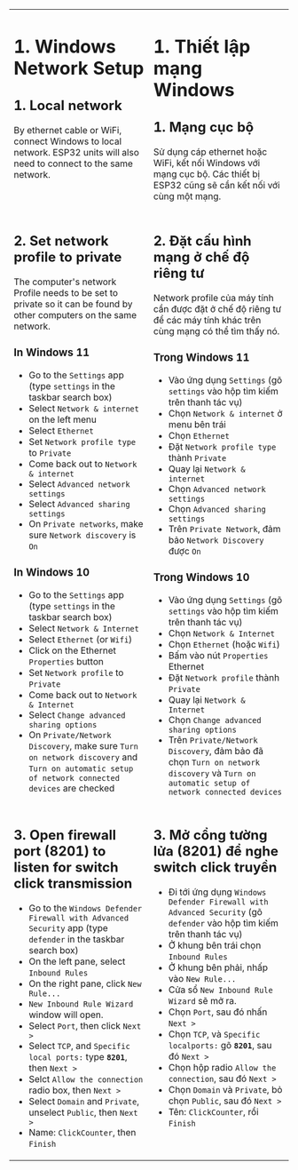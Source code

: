 <table style="border-style: none">
<tr style="border-style: none">
<td valign="top" width="50%" style="border-style: none">

# 1. Windows Network Setup

## 1. Local network

By ethernet cable or WiFi, connect Windows to local network.  ESP32 units will also need to connect to the same network.

</td>
<td valign="top" width="50%" style="border-style: none">

# 1. Thiết lập mạng Windows

## 1. Mạng cục bộ

Sử dụng cáp ethernet hoặc WiFi, kết nối Windows với mạng cục bộ. Các thiết bị ESP32 cũng sẽ cần kết nối với cùng một mạng.

</td>
</tr>
<tr style="border-style: none">
<td valign="top" width="50%" style="border-style: none">

## 2. Set network profile to private

The computer's network Profile needs to be set to private so it can be found by other computers on the same network.

### In Windows 11

- Go to the `Settings` app (type `settings` in the taskbar search box)
- Select `Network & internet` on the left menu
- Select `Ethernet`
- Set `Network profile type` to `Private`
- Come back out to `Network & internet`
- Select `Advanced network settings`
- Select `Advanced sharing settings`
- On `Private networks`, make sure `Network discovery` is `On`

### In Windows 10

- Go to the `Settings` app (type `settings` in the taskbar search box)
- Select `Network & Internet`
- Select `Ethernet` (or `Wifi`)
- Click on the Ethernet `Properties` button
- Set `Network profile` to `Private`
- Come back out to `Network & Internet`
- Select `Change advanced sharing options`
- On `Private/Network Discovery`, make sure `Turn on network discovery` and `Turn on automatic setup of network connected devices` are checked

</td>
<td valign="top" width="50%" style="border-style: none">

## 2. Đặt cấu hình mạng ở chế độ riêng tư

Network profile của máy tính cần được đặt ở chế độ riêng tư để các máy tính khác trên cùng mạng có thể tìm thấy nó.

### Trong Windows 11

- Vào ứng dụng `Settings` (gõ `settings` vào hộp tìm kiếm trên thanh tác vụ)
- Chọn `Network & internet` ở menu bên trái
- Chọn `Ethernet`
- Đặt `Network profile type` thành `Private`
- Quay lại `Network & internet`
- Chọn `Advanced network settings`
- Chọn `Advanced sharing settings`
- Trên `Private Network`, đảm bảo `Network Discovery` được `On`

### Trong Windows 10

- Vào ứng dụng `Settings` (gõ `settings` vào hộp tìm kiếm trên thanh tác vụ)
- Chọn `Network & Internet`
- Chọn `Ethernet` (hoặc `Wifi`)
- Bấm vào nút `Properties` Ethernet
- Đặt `Network profile` thành `Private`
- Quay lại `Network & Internet`
- Chọn `Change advanced sharing options`
- Trên `Private/Network Discovery`, đảm bảo đã chọn `Turn on network discovery` và `Turn on automatic setup of network connected devices`


</td>
</tr>
<tr style="border-style: none">
<td valign="top" width="50%" style="border-style: none">

## 3. Open firewall port (8201) to listen for switch click transmission

- Go to the `Windows Defender Firewall with Advanced Security` app (type `defender` in the taskbar search box)
- On the left pane, select `Inbound Rules`
- On the right pane, click `New Rule...`
- `New Inbound Rule Wizard` window will open.
- Select `Port`, then click `Next >`
- Select `TCP`, and `Specific local ports:` type __`8201`__, then `Next >`
- Selct `Allow the connection` radio box, then `Next >`
- Select `Domain` and `Private`, unselect `Public`, then `Next >`
- Name: `ClickCounter`, then `Finish`

</td>
<td valign="top" width="50%" style="border-style: none">

## 3. Mở cổng tường lửa (8201) để nghe switch click truyền

- Đi tới ứng dụng `Windows Defender Firewall with Advanced Security` (gõ `defender` vào hộp tìm kiếm trên thanh tác vụ)
- Ở khung bên trái chọn `Inbound Rules`
- Ở khung bên phải, nhấp vào `New Rule...`
- Cửa sổ `New Inbound Rule Wizard` sẽ mở ra.
- Chọn `Port`, sau đó nhấn `Next >`
- Chọn `TCP`, và `Specific localports:` gõ __`8201`__, sau đó `Next >`
- Chọn hộp radio `Allow the connection`, sau đó `Next >`
- Chọn `Domain` và `Private`, bỏ chọn `Public`, sau đó `Next >`
- Tên: `ClickCounter`, rồi `Finish`

</td>
</tr>
</table>
